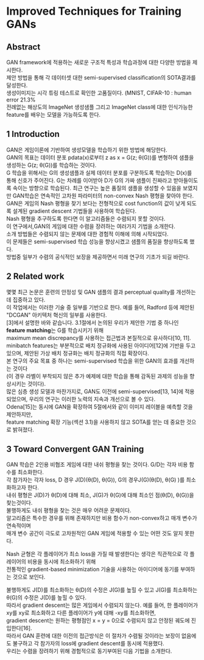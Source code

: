 # Improved Techniques for Training GANs

## Abstract
GAN framework에 적용하는 새로운 구조적 특성과 학습과정에 대한 다양한 방법을 제시한다.  
제안 방법을 통해 각 데이터셋 대한 semi-supervised classification의 SOTA결과를 달성한다.  
생성이미지는 시각 튜링 테스트로 확인한 고품질이다. (MNIST, CIFAR-10 : human error 21.3%  
전례없는 해상도의 ImageNet 생성샘플 그리고 ImageNet class에 대한 인식가능한 feature를 배우는 모델을 가능하도록 한다.  

## 1 Introduction
GAN은 게임이론에 기반하여 생성모델을 학습하기 위한 방법에 해당한다.  
GAN의 목표는 데이터 분포 pdata(x)로부터 z as x = G(z; θ(G))를 변형하여 샘플을 생성하는 G(z; θ(G))를 학습하는 것이다.  
G 학습을 위해서는 G의 생성샘플과 실제 데이터 분포를 구분하도록 학습하는 D(x)를 통해 신호가 주어진다.
G는 차례를 이어받아 D가 G의 가짜 샘플이 진짜라고 받아들이도록 속이는 방향으로 학습된다.
최근 연구는 높은 품질의 샘플을 생성할 수 있음을 보였지만 GAN학습은 연속적인 고차원 파라미터의 non-convex Nash 평형을 찾아야 한다.  
GAN은 게임의 Nash 평형을 찾기 보다는 전형적으로 cost function의 값이 낮게 되도록 설계된 gradient descent 기법들을 사용하여 학습된다.  
Nash 평형을 추구하도록 한다면 이 알고리즘들은 수렴되지 못할 것이다.  
이 연구에서,GAN의 게임에 대한 수렴을 장려하는 여러가지 기법을 소개한다.  
소개 방법들은 수렴되지 않는 문제에 대한 경험적 이해에 의해 시작되었다.  
이 문제들은 semi-supervised 학습 성능을 향상시켰고 샘플의 품질을 향상하도록 했다.  
방법중 일부가 수렴의 공식적인 보장을 제공하면서 미래 연구의 기초가 되길 바란다.  

## 2 Related work
몇몇 최근 논문은 훈련의 안정성 및 GAN 샘플의 결과 perceptual quality를 개선하는 데 집중하고 있다.  
이 작업에서는 이러한 기술 중 일부를 기반으로 한다. 예를 들어, Radford 등에 제안된 "DCGAN" 아키텍처 혁신의 일부를 사용한다.  
[3]에서 설명한 바와 같습니다. 3.1절에서 논의된 우리가 제안한 기법 중 하나인 **feature matching**는 G를 학습시키기 위해  
maximum mean discrepancy를 사용하는 접근법과 본질적으로 유사하다[10, 11].  
minibatch features는 부분적으로 배치 정규화에 사용된 아이디어[12]에 기반을 두고 있으며, 제안된 가상 배치 정규화는 배치 정규화의 직접 확장이다.  
본 연구의 주요 목표 중 하나는 semi-supervised 학습을 위한 GAN의 효과를 개선하는 것이다  
(이 경우 라벨이 부착되지 않은 추가 예제에 대한 학습을 통해 감독된 과제의 성능을 향상시키는 것이다).  
많은 심층 생성 모델과 마찬가지로, GAN도 이전에 semi-supervised[13, 14]에 적용되었으며, 우리의 연구는 이러한 노력의 지속과 개선으로 볼 수 있다.  
Odena[15]는 동시에 GAN을 확장하여 5절에서와 같이 이미지 레이블을 예측할 것을 제안하지만,  
feature matching 확장 기능(섹션 3.1)을 사용하지 않고 SOTA를 얻는 데 중요한 것으로 밝혀졌다.  

## 3 Toward Convergent GAN Training
GAN 학습은 2인용 비협조 게임에 대한 내쉬 평형을 찾는 것이다. G/D는 각자 비용 함수를 최소화한다.  
각 참가자는 각자 loss, D 경우 J(D)(θ(D), θ(G)), G의 경우J(G)(θ(D), θ(G) )를 최소화하고자 한다.  
내쉬 평형은 J(D)가 θ(D)에 대해 최소, J(G)가 θ(G)에 대해 최소인 점(θ(D), θ(G))을 찾는것이다.  
불행하게도 내쉬 평형을 찾는 것은 매우 어려운 문제이다.  
알고리즘은 특수한 경우를 위해 존재하지만 비용 함수가 non-convex하고 매개 변수가 연속적이며  
매개 변수 공간이 극도로 고차원적인 GAN 게임에 적용할 수 있는 어떤 것도 알지 못한다.  
  
Nash 균형은 각 플레이어가 최소 loss을 가질 때 발생한다는 생각은 직관적으로 각 플레이어의 비용을 동시에 최소화하기 위해  
전통적인 gradient-based minimization 기술을 사용하는 아이디어에 동기를 부여하는 것으로 보인다.  

불행하게도 J(D)를 최소화하는 θ(D)의 수정은 J(G)를 높힐 수 있고 J(G)를 최소화하는 θ(G)의 수정은 J(D)를 높힐 수 있다.  
따라서 gradient descent는 많은 게임에서 수렴되지 않는다. 예를 들어, 한 플레이어가 xy를 xy로 최소화하고 다른 플레이어가 y에 대해 -xy를 최소화하면,  
gradient descent는 원하는 평형점인 x = y = 0으로 수렴되지 않고 안정된 궤도에 진입한다[16].  
따라서 GAN 훈련에 대한 이전의 접근방식은 이 절차가 수렴될 것이라는 보장이 없음에도 불구하고 각 참가자의 loss에 gradient descent를 동시에 적용했다.  
우리는 수렴을 장려하기 위해 경험적으로 동기부여된 다음 기법을 소개한다.  
